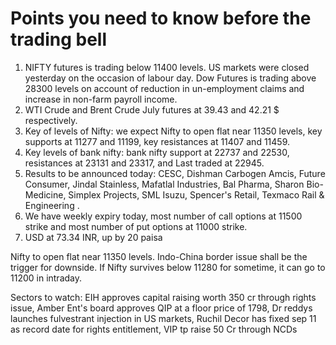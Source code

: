 # Points you need to know before the trading bell
1. NIFTY futures is trading below 11400 levels. US markets were closed yesterday on the occasion of labour day. Dow Futures is trading above 28300 levels on account of reduction in un-employment claims and increase in non-farm payroll income.
2. WTI Crude and Brent Crude July futures at 39.43 and 42.21 $ respectively.
3. Key of levels of Nifty: we expect Nifty to open flat near 11350 levels, key supports at 11277 and 11199, key resistances at 11407 and 11459.
4. Key levels of bank nifty: bank nifty support at 22737 and 22530, resistances at 23131 and 23317, and Last traded at 22945.
5. Results to be announced today: CESC, Dishman Carbogen Amcis, Future Consumer, Jindal Stainless, Mafatlal Industries, Bal Pharma, Sharon Bio-Medicine, Simplex Projects, SML Isuzu, Spencer's Retail, Texmaco Rail & Engineering .
6. We have weekly expiry today, most number of call options at 11500 strike and most number of put options at 11000 strike.
7. USD at 73.34 INR, up by 20 paisa

Nifty to open flat near 11350 levels. Indo-China border issue shall be the trigger for downside. If Nifty survives below 11280 for sometime, it can go to 11200 in intraday.

Sectors to watch: EIH approves capital raising worth 350 cr through rights issue, Amber Ent's board approves QIP at a floor price of 1798, Dr reddys launches fulvestrant injection in US markets, Ruchil Decor has fixed sep 11 as record date for rights entitlement, VIP tp raise 50 Cr through NCDs

